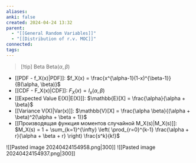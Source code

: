 ```yaml
---
aliases: 
anki: false
created: 2024-04-24 13:32
parent:
  - "[[General Random Variables]]"
  - "[[Distribution of r.v. MOC]]"
connected: 
tags: 
---
```


> [!tip] Beta  $\text{Beta}(\alpha, \beta)$ 
- [[PDF - f_X(x)|PDF]]: $f_X(x) = \frac{x^{\alpha-1}(1-x)^{\beta-1}}{B(\alpha, \beta)}$
- [[CDF - F_X(x)|CDF]]: $F_X(x) = I_x(\alpha, \beta)$
- [[Expected Value E(X)|E(X)]]: $\mathbb{E}[X] = \frac{\alpha}{\alpha + \beta}$
- [[Variance V(X)|Var(x)]]: $\mathbb{V}[X] = \frac{\alpha \beta}{(\alpha + \beta)^2(\alpha + \beta + 1)}$
- [[Производящая функция моментов случайной M_X(s)|M_X(s)]]: $M_X(s) = 1 + \sum_{k=1}^{\infty} \left( \prod_{r=0}^{k-1} \frac{\alpha + r}{\alpha + \beta + r} \right) \frac{s^k}{k!}$  

![[Pasted image 20240424154958.png|300]]
![[Pasted image 20240424154937.png|300]]